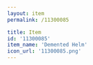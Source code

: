 ```yaml
---
layout: item
permalink: /11300085

title: Item
id: '11300085'
item_name: 'Demented Helm'
icon_url: '11300085.png'
---
```

